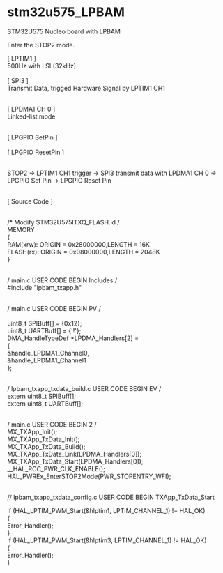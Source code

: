 # stm32u575_LPBAM

STM32U575 Nucleo board with LPBAM

Enter the STOP2 mode.

[ LPTIM1 ] <br />
500Hz with LSI (32kHz). <br /><br />
[ SPI3 ] <br />
Transmit Data, trigged Hardware Signal by LPTIM1 CH1 <br /> <br />

[ LPDMA1 CH 0 ] <br />
Linked-list mode <br /> <br />

[ LPGPIO SetPin ] <br /> <br />
[ LPGPIO ResetPin ] <br /> <br />

STOP2 -> LPTIM1 CH1 trigger -> SPI3 transmit data with LPDMA1 CH 0 -> LPGPIO Set Pin -> LPGPIO Reset Pin <br /><br />

[ Source Code ] <br /><br />

/* Modify STM32U575ITXQ_FLASH.ld / <br />
MEMORY <br />
{ <br />
  RAM(xrw): ORIGIN = 0x28000000,LENGTH = 16K <br />
  FLASH(rx): ORIGIN = 0x08000000,LENGTH = 2048K <br />
} <br /><br />

/ main.c USER CODE BEGIN Includes / <br />
#include "lpbam_txapp.h" <br /><br />

/ main.c USER CODE BEGIN PV / <br /><br />
uint8_t SPIBuff[] = {0x12}; <br />
uint8_t UARTBuff[] = {'!'}; <br />
DMA_HandleTypeDef *LPDMA_Handlers[2] = <br />
{ <br />
    &handle_LPDMA1_Channel0, <br />
    &handle_LPDMA1_Channel1 <br />
};<br /><br />

/ lpbam_txapp_txdata_build.c USER CODE BEGIN EV / <br />
extern uint8_t SPIBuff[]; <br />
extern uint8_t UARTBuff[];<br /><br />

/ main.c USER CODE BEGIN 2 / <br />
MX_TXApp_Init(); <br />
MX_TXApp_TxData_Init(); <br />
MX_TXApp_TxData_Build(); <br />
MX_TXApp_TxData_Link(LPDMA_Handlers[0]); <br />
MX_TXApp_TxData_Start(LPDMA_Handlers[0]); <br />
__HAL_RCC_PWR_CLK_ENABLE(); <br />
HAL_PWREx_EnterSTOP2Mode(PWR_STOPENTRY_WFI); <br /><br />


// lpbam_txapp_txdata_config.c USER CODE BEGIN TXApp_TxData_Start  <br />
 
if (HAL_LPTIM_PWM_Start(&hlptim1, LPTIM_CHANNEL_1) != HAL_OK) <br />
{ <br />
  Error_Handler(); <br />
} <br />
if (HAL_LPTIM_PWM_Start(&hlptim3, LPTIM_CHANNEL_1) != HAL_OK) <br />
{ <br />
  Error_Handler(); <br />
}<br /><br />


  
